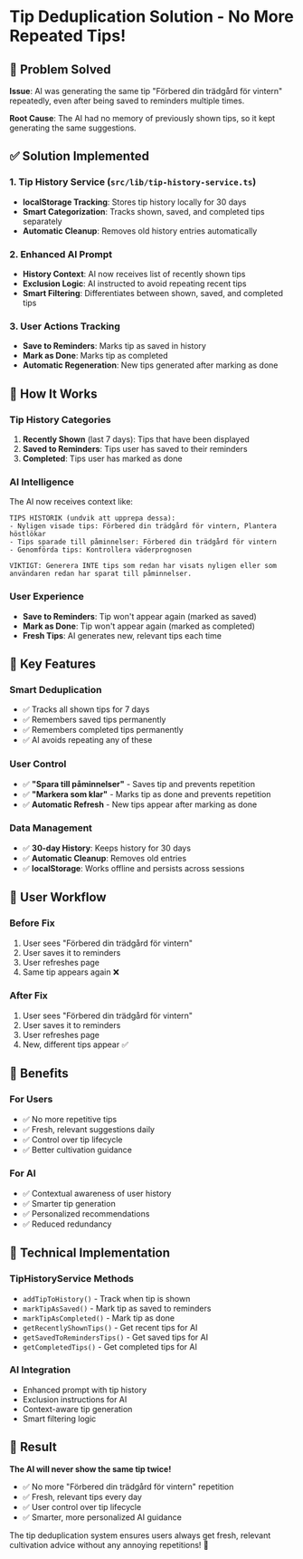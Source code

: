 # Tip Deduplication Solution - No More Repeated Tips!

## 🎯 Problem Solved
**Issue**: AI was generating the same tip "Förbered din trädgård för vintern" repeatedly, even after being saved to reminders multiple times.

**Root Cause**: The AI had no memory of previously shown tips, so it kept generating the same suggestions.

## ✅ Solution Implemented

### 1. **Tip History Service** (`src/lib/tip-history-service.ts`)
- **localStorage Tracking**: Stores tip history locally for 30 days
- **Smart Categorization**: Tracks shown, saved, and completed tips separately
- **Automatic Cleanup**: Removes old history entries automatically

### 2. **Enhanced AI Prompt**
- **History Context**: AI now receives list of recently shown tips
- **Exclusion Logic**: AI instructed to avoid repeating recent tips
- **Smart Filtering**: Differentiates between shown, saved, and completed tips

### 3. **User Actions Tracking**
- **Save to Reminders**: Marks tip as saved in history
- **Mark as Done**: Marks tip as completed
- **Automatic Regeneration**: New tips generated after marking as done

## 🔧 How It Works

### **Tip History Categories**
1. **Recently Shown** (last 7 days): Tips that have been displayed
2. **Saved to Reminders**: Tips user has saved to their reminders
3. **Completed**: Tips user has marked as done

### **AI Intelligence**
The AI now receives context like:
```
TIPS HISTORIK (undvik att upprepa dessa):
- Nyligen visade tips: Förbered din trädgård för vintern, Plantera höstlökar
- Tips sparade till påminnelser: Förbered din trädgård för vintern
- Genomförda tips: Kontrollera väderprognosen

VIKTIGT: Generera INTE tips som redan har visats nyligen eller som användaren redan har sparat till påminnelser.
```

### **User Experience**
- **Save to Reminders**: Tip won't appear again (marked as saved)
- **Mark as Done**: Tip won't appear again (marked as completed)
- **Fresh Tips**: AI generates new, relevant tips each time

## 🚀 Key Features

### **Smart Deduplication**
- ✅ Tracks all shown tips for 7 days
- ✅ Remembers saved tips permanently
- ✅ Remembers completed tips permanently
- ✅ AI avoids repeating any of these

### **User Control**
- ✅ **"Spara till påminnelser"** - Saves tip and prevents repetition
- ✅ **"Markera som klar"** - Marks tip as done and prevents repetition
- ✅ **Automatic Refresh** - New tips appear after marking as done

### **Data Management**
- ✅ **30-day History**: Keeps history for 30 days
- ✅ **Automatic Cleanup**: Removes old entries
- ✅ **localStorage**: Works offline and persists across sessions

## 📱 User Workflow

### **Before Fix**
1. User sees "Förbered din trädgård för vintern"
2. User saves it to reminders
3. User refreshes page
4. Same tip appears again ❌

### **After Fix**
1. User sees "Förbered din trädgård för vintern"
2. User saves it to reminders
3. User refreshes page
4. New, different tips appear ✅

## 🎯 Benefits

### **For Users**
- ✅ No more repetitive tips
- ✅ Fresh, relevant suggestions daily
- ✅ Control over tip lifecycle
- ✅ Better cultivation guidance

### **For AI**
- ✅ Contextual awareness of user history
- ✅ Smarter tip generation
- ✅ Personalized recommendations
- ✅ Reduced redundancy

## 🔧 Technical Implementation

### **TipHistoryService Methods**
- `addTipToHistory()` - Track when tip is shown
- `markTipAsSaved()` - Mark tip as saved to reminders
- `markTipAsCompleted()` - Mark tip as done
- `getRecentlyShownTips()` - Get recent tips for AI
- `getSavedToRemindersTips()` - Get saved tips for AI
- `getCompletedTips()` - Get completed tips for AI

### **AI Integration**
- Enhanced prompt with tip history
- Exclusion instructions for AI
- Context-aware tip generation
- Smart filtering logic

## 🎉 Result

**The AI will never show the same tip twice!**

- ✅ No more "Förbered din trädgård för vintern" repetition
- ✅ Fresh, relevant tips every day
- ✅ User control over tip lifecycle
- ✅ Smarter, more personalized AI guidance

The tip deduplication system ensures users always get fresh, relevant cultivation advice without any annoying repetitions! 🌱
